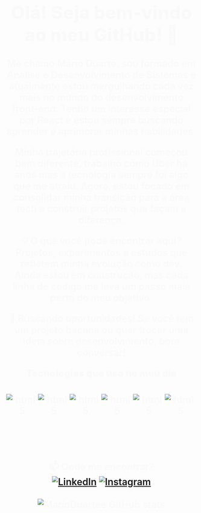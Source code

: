 <div style=" text-align: center">

### <h1 style="font-size: 48px; font-weight: 800; color: #F9F9F9">Olá! Seja bem-vindo ao meu GitHub! 👋</h1>

</div>

<div style="text-align: center; color: #F9F9F9;; font-size: 25px; font-weight: 600">
Me chamo Mário Duarte, sou formado em Análise e Desenvolvimento de Sistemas e atualmente estou mergulhando cada vez mais no mundo do desenvolvimento front-end. Tenho um interesse especial por React e estou sempre buscando aprender e aprimorar minhas habilidades.

Minha trajetória profissional começou bem diferente, trabalho como Uber há anos mas a tecnologia sempre foi algo que me atraiu. Agora, estou focado em consolidar minha transição para a área tech e construir projetos que façam a diferença.

💡 O que você pode encontrar aqui?
Projetos, experimentos e estudos que refletem minha evolução como dev. Ainda estou em construção, mas cada linha de código me leva um passo mais perto do meu objetivo.

🚀 Buscando oportunidades!
Se você tem um projeto bacana ou quer trocar uma ideia sobre desenvolvimento, bora conversar!

<p style="color: #F9F9F9;; text-align: center; font-size: 25px; font-weight: 900">Tecnologias que uso no meu dia</p>

<div style="display: flex; justify-content: center; margin-top: 40px"></br>
    <img align="center" alt="html5" src="https://img.shields.io/badge/HTML5-E34F26?style=for-the-badge&logo=html5&logoColor=white">
    <img align="center" alt="html5" src="https://img.shields.io/badge/CSS3-1572B6?style=for-the-badge&logo=css3&logoColor=white">
    <img align="center" alt="html5" src="https://img.shields.io/badge/JavaScript-323330?style=for-the-badge&logo=javascript&logoColor=F7DF1E">
    <img align="center" alt="html5" src="https://img.shields.io/badge/React-20232A?style=for-the-badge&logo=react&logoColor=61DAFB">
    <img align="center" alt="html5" src="https://img.shields.io/badge/GIT-E44C30?style=for-the-badge&logo=git&logoColor=white">
    <img align="center" alt="html5" src="https://img.shields.io/badge/GitHub-100000?style=for-the-badge&logo=github&logoColor=white">
</div></br></br></br>

📫 Onde me encontrar?
<br>
[![LinkedIn](https://img.shields.io/badge/LinkedIn-0077B5?style=for-the-badge&logo=linkedin&logoColor=white)](https://www.linkedin.com/in/mario-duarte-3923431b8/)
[![Instagram](https://img.shields.io/badge/Instagram-E4405F?style=for-the-badge&logo=instagram&logoColor=white)](https://www.instagram.com/marioduartec/)
<br/>
<br/>
![MarioDuartee GitHub stats](https://github-readme-stats.vercel.app/api?username=MarioDuartee&show_icons=true&theme=merko)


</div>
